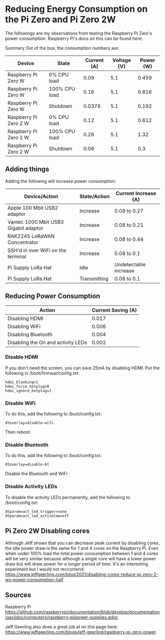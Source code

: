 # Reducing Energy Consumption on the Pi Zero and Pi Zero 2W

The followingy are my observations from testing the Raspberry Pi Zero's power consumption. Raspberry Pi's docs on this can be found here:  


Summary
Out of the box, the consumption numbers are:

| **Device**                 | **State**         | **Current (A)** | **Voltage (V)** | **Power (W)** |
|----------------------------|-------------------|-----------------|-----------------|---------------|
| Raspberry Pi Zero W        | 0% CPU load       | 0.09            | 5.1             | 0.459         |
| Raspberry Pi Zero W        | 100% CPU load     | 0.16            | 5.1             | 0.816         |
| Raspberry Pi Zero W        | Shutdown          | 0.0378          | 5.1             | 0.192         |
| Raspberry Pi Zero 2 W      | 0% CPU load       | 0.12  | 5.1 | 0.612         |
| Raspberry Pi Zero 2 W      | 100% CPU load     | 0.26            | 5.1             | 1.32          |
| Raspberry Pi Zero 2 W      | Shutdown          | 0.06            | 5.1             | 0.3           |


## Adding things
Adding the following will increase power consumption:

| **Device/Action**                             | **State/Action**                                        | **Current Increase (A)** |
|-----------------------------------------------|---------------------------------------------------------|--------------------------|
| Apple 100 Mbit USB2 adaptor                   | Increase                                                | 0.09 to 0.27             |
| Vantec 1000 Mbit USB3 Gigabit adaptor         | Increase                                                | 0.08 to 0.21             |
| RAK2245 LoRaWAN Concentrator                  | Increase                                                | 0.08 to 0.44             |
| SSH'd in over WiFi on the terminal            | Increase                                                | 0.08 to 0.1              |
| Pi Supply LoRa Hat                                                                      | Idle                                                    | Undetectable increase    |
|   Pi Supply LoRa Hat                                    | Transmitting                     | 0.08 to 0.1              |

## Reducing Power Consumption

| **Action**                                  | **Current Saving (A)**           |
|---------------------------------------------|----------------------------------|
| Disabling HDMI                              | 0.017                            |
| Disabling WiFi                              | 0.006                            |
| Disabling Bluetooth                         | 0.004                            |
| Disabling the On and activity LEDs          | 0.002                            |

### Disable HDMI
If you don't need the screen, you can save 25mA by disabling HDMI. Put the following in /boot/firmwar/config.txt:
```
hdmi_blanking=1
hdmi_force_hotplug=0
hdmi_ignore_hotplug=1
 ```
 
 ### Disable WiFi

To do this, add the following to /boot/config.txt:

```
dtoverlay=disable-wifi
```

Then reboot

### Disable Bluetooth 

To do this, add the following to /boot/config.txt:

```
dtoverlay=disable-bt
```

Disable the Bluetooth and WiFi

### Disable Activity LEDs
To disable the activity LEDs permanently, add the following to /boot/config.txt:

```
dtparam=act_led_trigger=none
dtparam=act_led_activelow=off
```

## Pi Zero 2W Disabling cores

Although Jeff shows that you can decrease peak current by disabling cores, the idle power draw is the same for 1 and 4 cores on the Raspberry Pi. Even when under 100% load the total power consumption between 1 and 4 cores will be very similar because although a single core will have a lower power draw but will draw power for a longer period of time. It's an interesting experiment but I would not reccomend: https://www.jeffgeerling.com/blog/2021/disabling-cores-reduce-pi-zero-2-ws-power-consumption-half

## Sources

  Raspberry Pi
  https://github.com/raspberrypi/documentation/blob/develop/documentation/asciidoc/computers/raspberry-pi/power-supplies.adoc
  

Jeff Geerling also does a great job at on this page here: https://www.jeffgeerling.com/blogs/jeff-geerling/raspberry-pi-zero-power.